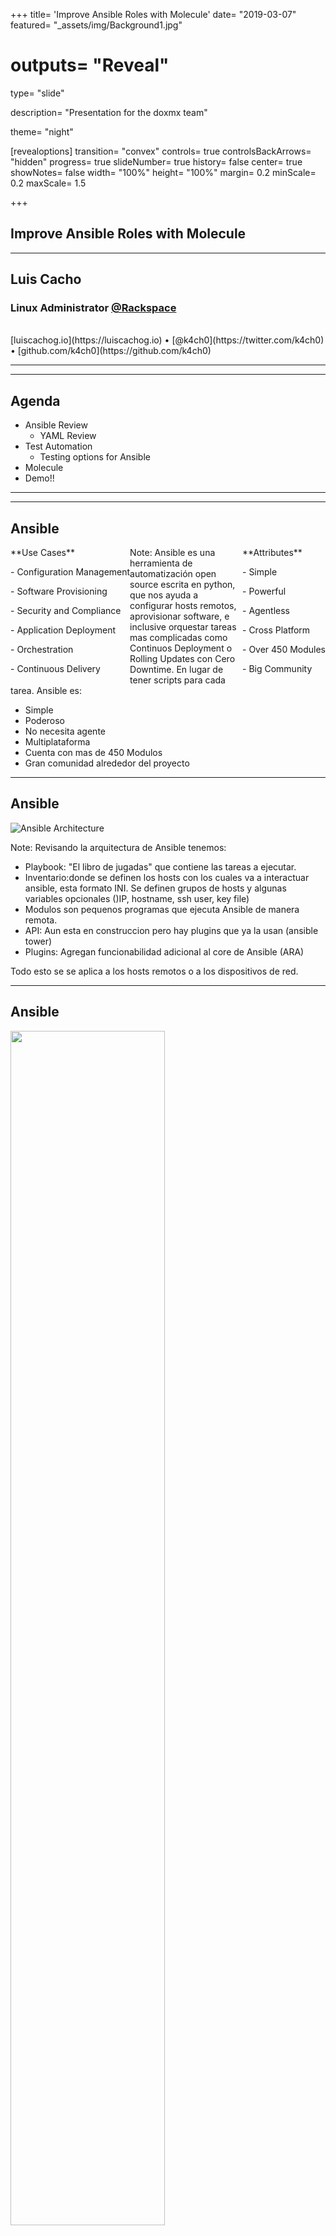 +++
title= 'Improve Ansible Roles with Molecule'
date= "2019-03-07"
featured= "_assets/img/Background1.jpg"
# outputs= "Reveal"
type= "slide"

description= "Presentation for the doxmx team"

theme= "night"

[revealoptions]
  transition= "convex"
  controls= true
  controlsBackArrows= "hidden"
  progress= true
  slideNumber= true
  history= false
  center= true
  showNotes= false
  width= "100%"
	height= "100%"
	margin= 0.2
	minScale= 0.2
	maxScale= 1.5

+++

## Improve Ansible Roles with Molecule 

---
## Luis Cacho

### Linux Administrator [@Rackspace](https://rackspace.com)

<br/>
[luiscachog.io](https://luiscachog.io) &bull;
[@k4ch0](https://twitter.com/k4ch0) &bull;
[github.com/k4ch0](https://github.com/k4ch0)

---

<!-- .slide: data-background="_assets/img/Background1.jpg" -->

---
## Agenda

- Ansible Review
  - YAML Review
- Test Automation
  - Testing options for Ansible
- Molecule
- Demo!!

---

<!-- .slide: data-background="_assets/img/BackgroundAnsible.png" -->

---

## Ansible

<section>

  <div style="text-align: left; float: left;">
    **Use Cases**</p>
    - Configuration Management</p>
    - Software Provisioning</p>
    - Security and Compliance</p>
    - Application Deployment</p>
    - Orchestration</p>
    - Continuous Delivery</p>
    <!-- more Elements -->
  </div>

  <div style="text-align: left; float: right;">
    **Attributes**</p>
    - Simple</p>
    - Powerful</p>
    - Agentless</p>
    - Cross Platform</p>
    - Over 450 Modules</p>
    - Big Community</p>
    <!-- more Elements -->
  </div>
</section>

Note:
Ansible es una herramienta de automatización open source escrita en python, que nos ayuda a configurar hosts remotos, aprovisionar software, e inclusive orquestar tareas mas complicadas como Continuos Deployment o Rolling Updates con Cero Downtime.
En lugar de tener scripts para cada tarea.
Ansible es:

- Simple
- Poderoso
- No necesita agente
- Multiplataforma
- Cuenta con mas de 450 Modulos
- Gran comunidad alrededor del proyecto

___

## Ansible

![Ansible Architecture](_assets/img/AnsibleArch.png)

Note:
Revisando la arquitectura de Ansible tenemos:

- Playbook: "El libro de jugadas" que contiene las tareas a ejecutar.
- Inventario:donde se definen los hosts con los cuales va a interactuar ansible, esta formato INI. Se definen grupos de hosts y algunas variables opcionales ()IP, hostname, ssh user, key file)
- Modulos son pequenos programas que ejecuta Ansible de manera remota.
- API: Aun esta en construccion pero hay plugins que ya la usan (ansible tower)
- Plugins: Agregan funcionabilidad adicional al core de Ansible (ARA)

Todo esto se se aplica a los hosts remotos o a los dispositivos de red.

___

## Ansible

<img src="_assets/img/Ansible_Playbook.png" width="70%" height="70%" >

Note:
Los componentes de un playbook son, revisando desde la unidad mas pequena son:

- Tasks, que ejecutan el modulo de Ansible
- Al conjunto de varias tasks relacionadas, se le llama Play
- Al conjunto de diferentes Plays/jugadas se le llama Playbook.

___

## Ansible

- **Playbooks** contain/connect **roles**  
- **Roles** contain **plays**
- **Plays** contain **tasks**
- **Tasks** execute a **module**
- **Tasks** run sequencially
- **Handlers** are triggered by **tasks**, runs once at the end of the **play**

Note:
Revisando desde la unidad mas grande tenemos
Role is a list of tasks reusable
Playbook conecta los roles con los hosts

---

<!-- .slide: data-background="_assets/img/BackgroundTest.png" -->
Note: Por que es importante la automatizacion de pruebas?

___
 
## Test Automation

- Reliable Code
- Quality
  - Fast feedback
- Time and cost saving
- Faster Development Cycle
  - CI/CD
- Repeatability
  - Test same change accross multiple environments (OS, Providers); multiple data sets

Note:
La automatizacion de las pruebas nos ayuda a:

- Tener un codigo mas seguro y confiable
- Mejora la calidad de nuestro codigo ya que permiten que se ejecuten más pruebas en menos tiempo, aumentando la cobertura de las pruebas, y realizando más exigentes.
- Reducimos el tiempo y el costo de un desarrollo
- Nos ayuda a tener un ciclo de desarrollo mas rapido ya que lo podemos/debemos integrar con alguna herramienta de CI/CD
- Repetibilidad, con lo cual podemos probar el mismo cambio en multples ambientes, sistemas operativos, o provides, o con diferentes data sets

___

## Test Automation
#### Testing options for Ansible

- Ansible tasks *- Test Ansible w/ Ansible*<!-- .element: class="fragment" -->
- Test Kitchen *- Test Ansible w/ Ruby*<!-- .element: class="fragment" -->
- ansible-test *- Test Ansible w/ Unmaintained Python*<!-- .element: class="fragment" -->
- Molecule *- Test Ansible w/ Python*<!-- .element: class="fragment" -->

Note:
Algunas herramientas que revise, despues de ver la conferencia de Elana Hashman en en Ansible Fest 2017 son:

Testing Ansible with Ansible Tasks -> Test ansible with Ansible tasks
Benefits:

- As flexible and powerful as you need it
Issues:
- High development cost
- Ansible can't detect ansible bugs
- Need to write your own provisioner

Testing Ansible with ansible-test -> 
Benefits:

- Written in Python
- Solves the provisioning problem in "Test ansible with Ansible"
- Simple tool with small codebase
Issues:
- Onlys support docker provisioner on dEbian-based images
- Does not apear to be actively maintained

Testing Ansible with Test Kitchen -> 
Benefits:

- Large community
- Supports Ansible
- Supportw windows testing for Ansible
Issues:
- Written in Ruby
- Verifiers are Ruby or bash based
- Installs Ansible on the target host and runs it locally

---

<!-- .slide: data-background="_assets/img/BackgroundMolecule.png" -->

___

## Molecule
##### Testing Ansible with Molecule

- Tool designed to aid in the development and testing of Ansible roles.
- Provides support for testing with multiple instances, operating systems, providers, test frameworks and testing scenarios.
- Encourages an approach that results in consistently developed roles that are well-written, easily understood and maintained.

[https://github.com/ansible/molecule](https://github.com/ansible/molecule)
</br>
[https://molecule.readthedocs.io/](https://molecule.readthedocs.io/)

Note:
De acuerdo a la propia documentacion de Molecule, se define como una herramienta disenada para ayudar en el desarrollo y pruebas de los roles de ansible.
Brinda soporte para probar con diferentes instancias, OS, Providers, scenarios
Se enfoca en generar los mejores roles posibles, tanto bien escritos como faciles de mantener

___

## Molecule
#### Testing Ansible with Molecule

| **Pros** | **Cons** |
| --- | --- |
| - Written in Python | - No Windows support |
| - Ansible-Native | - No Dinamyc Inventory support |
| - Established community |
| - Open Source |

Note:

- Escrito en python,  
- Desarrollado e integrado para ansible
- Comunidad Madura
- Open Source

___

## Molecule
#### Testing Ansible with Molecule

- Creates nodes for testing
- Run the playbook on the nodes
- Run the playbook again to test idempotence
- Lints the Ansible code with ansible-lint
- Lint the Python code with flake8
- Runs the verifier tests on the nodes to ensure the desired state

Note:

- Creamos los nodos para probar, dependiendo del provisioner puede ser Docker, Vagrant, AWS, Azure, etc
- Se ejecutaran los playbooks en los nodos creados
- Volvera a correr el playbook, para probar idempotencia, es decir, que el tarea se aplique varias veces sin cambiar el resultado de primera vez.
- Buscaran problemas de estilo en el codigo de ansible usando ansible-lint
- Buscaran problemas en el codigo de python con flake8
- El verificador realizara loas pruebas para asegurar el estado deseado

___

## Molecule
#### Testing Ansible with Molecule

<img src="_assets/img/MoleculeProcess.jpeg" width="65%" height="65%" >

Note:

___
## Molecule
#### Testing Ansible with Molecule

- What can I test?
  - Files exists and permissions
  - Service are running
  - User exists and is member of the correct groups
  - Package installed
  - Basic Software interaction (Test web server basic authentication)

---

<!-- .slide: data-background="_assets/img/Background1.jpg" -->

___

## Molecule Demo
- Let's try!! <!-- .element: class="fragment" -->
  - Creates 2 nodes <!-- .element: class="fragment" -->
  - Converge both nodes <!-- .element: class="fragment" -->
  - Check for idempotence <!-- .element: class="fragment" -->
  - Lint the Ansible and Python code <!-- .element: class="fragment" -->
  - Verify the role against some tests <!-- .element: class="fragment" -->
</br>
- Github Repo: <!-- .element: class="fragment" --> 
</br>*(Thanks to GaRaGeD for provide a playbook to test)*<!-- .element: class="fragment" -->
</br>[https://github.com/k4ch0/elastic_stack](https://github.com/k4ch0/elastic_stack) <!-- .element: class="fragment" -->

___

## Molecule Demo

#### Terminal time!! <!-- .element: class="fragment" -->

___

## Molecule Demo
#### TO-DO <!-- .element: class="fragment" -->

- Ansible-Vault implementation <!-- .element: class="fragment" -->
- Integrating Molecule into Travis CI, Circle CI, Jenkinks, etc <!-- .element: class="fragment" -->

---

<!-- .slide: data-background="_assets/img/BackgroundConclusion.jpg" -->

___

## Conclusion <!-- .element: class="fragment" -->

- There are different testing solutions for Ansible, but Molecule is an Ansible-native and the robust option. <!-- .element: class="fragment" -->
- Molecule allows you to create, converge, check idempotence, lint and verify your Ansible code. <!-- .element: class="fragment" -->
- Molecule help you to create the best playbooks possible. <!-- .element: class="fragment" -->

---

## Questions? <!-- .element: class="fragment" -->

---

## Thank you! <!-- .element: class="fragment" data-fragment-index="1" -->

*Talk links, references and resources can be found at:* <!-- .element: class="fragment" data-fragment-index="2" -->
</br>
[https://luiscachog.io/talks/molecule-2019-03-07](https://luiscachog.io/talks/molecule-2019-03-07) <!-- .element: class="fragment" data-fragment-index="3" -->
